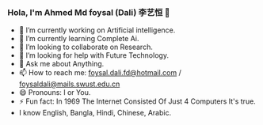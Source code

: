 ### Hola, I'm Ahmed Md foysal (Dali) 李艺恒 👋

- 🔭 I’m currently working on Artificial intelligence.
- 🌱 I’m currently learning Complete Ai.
- 👯 I’m looking to collaborate on Research.
- 🤔 I’m looking for help with Future Technology.
- 💬 Ask me about Anything.
- 📫 How to reach me: foysal.dali.fd@hotmail.com / foysaldali@mails.swust.edu.cn
- 😄 Pronouns: I or You.
- ⚡ Fun fact: In 1969 The Internet Consisted Of Just 4 Computers It's true.
- <i class="fas fa-language"></i> I know English, Bangla, Hindi, Chinese, Arabic.

